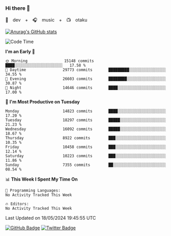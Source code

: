 ### Hi there 👋

🚀　dev　+　🎧　music　+　📺　otaku


[![Anurag's GitHub stats](https://github-readme-stats.vercel.app/api?username=koheitasaka&count_private=true&show_icons=true&theme=monokai)](https://github.com/koheitasaka/github-readme-stats)

<!--START_SECTION:waka-->
![Code Time](http://img.shields.io/badge/Code%20Time-1%2C161%20hrs%2023%20mins-blue)

**I'm an Early 🐤** 

```text
🌞 Morning                15148 commits       ████░░░░░░░░░░░░░░░░░░░░░   17.58 % 
🌆 Daytime                29773 commits       █████████░░░░░░░░░░░░░░░░   34.55 % 
🌃 Evening                26603 commits       ████████░░░░░░░░░░░░░░░░░   30.87 % 
🌙 Night                  14646 commits       ████░░░░░░░░░░░░░░░░░░░░░   17.00 % 
```
📅 **I'm Most Productive on Tuesday** 

```text
Monday                   14823 commits       ████░░░░░░░░░░░░░░░░░░░░░   17.20 % 
Tuesday                  18297 commits       █████░░░░░░░░░░░░░░░░░░░░   21.23 % 
Wednesday                16092 commits       █████░░░░░░░░░░░░░░░░░░░░   18.67 % 
Thursday                 8922 commits        ███░░░░░░░░░░░░░░░░░░░░░░   10.35 % 
Friday                   10458 commits       ███░░░░░░░░░░░░░░░░░░░░░░   12.14 % 
Saturday                 10223 commits       ███░░░░░░░░░░░░░░░░░░░░░░   11.86 % 
Sunday                   7355 commits        ██░░░░░░░░░░░░░░░░░░░░░░░   08.54 % 
```


📊 **This Week I Spent My Time On** 

```text
💬 Programming Languages: 
No Activity Tracked This Week

🔥 Editors: 
No Activity Tracked This Week
```


 Last Updated on 18/05/2024 19:45:55 UTC
<!--END_SECTION:waka-->

[![GitHub Badge](https://img.shields.io/badge/GitHub-100000?style=for-the-badge&logo=github&logoColor=white)](https://github.com/koheitasaka)
[![Twitter Badge](https://img.shields.io/badge/Twitter-1DA1F2?style=for-the-badge&logo=twitter&logoColor=white)](https://twitter.com/sleep_asleep_)
